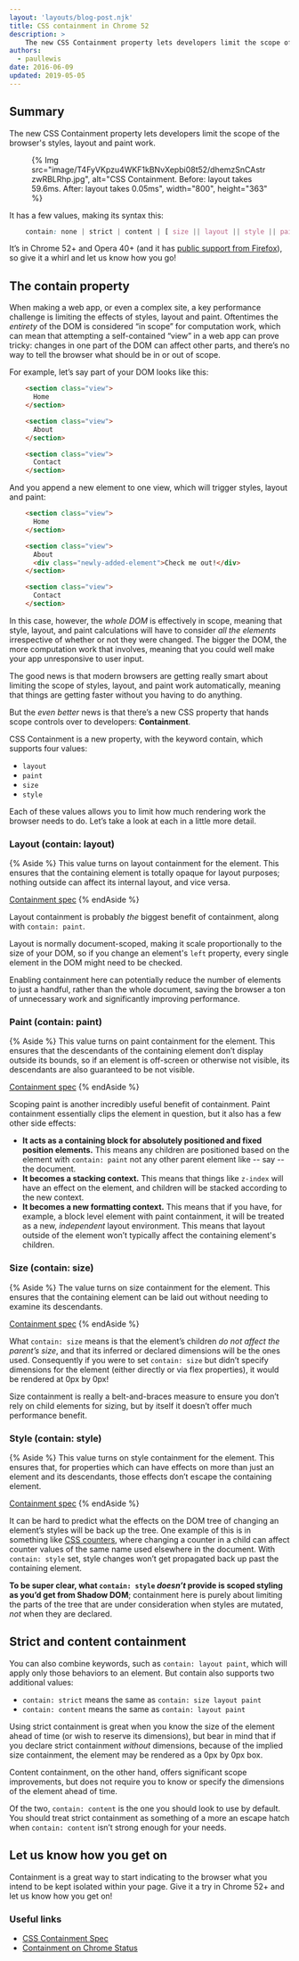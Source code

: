 ```yaml
---
layout: 'layouts/blog-post.njk'
title: CSS containment in Chrome 52
description: >
    The new CSS Containment property lets developers limit the scope of the browser’s styles, layout and paint work.
authors:
  - paullewis
date: 2016-06-09
updated: 2019-05-05
---
```


## Summary
The new CSS Containment property lets developers limit the scope of the browser's styles, layout and paint work.

<figure>
{% Img src="image/T4FyVKpzu4WKF1kBNvXepbi08t52/dhemzSnCAstrzwRBLRhp.jpg", alt="CSS Containment. Before: layout takes 59.6ms. After: layout takes 0.05ms", width="800", height="363" %}
</figure>

It has a few values, making its syntax this:

```css
    contain: none | strict | content | [ size || layout || style || paint ]
```

It’s in Chrome 52+ and Opera 40+ (and it has [public support from Firefox](https://www.chromestatus.com/features/6522186978295808)), so give it a whirl and let us know how you go!

## The contain property

When making a web app, or even a complex site, a key performance challenge is limiting the effects of styles, layout and paint. Oftentimes the _entirety_ of the DOM is considered “in scope” for computation work, which can mean that attempting a self-contained “view” in a web app can prove tricky: changes in one part of the DOM can affect other parts, and there’s no way to tell the browser what should be in or out of scope.

For example, let’s say part of your DOM looks like this:

```html
    <section class="view">
      Home
    </section>

    <section class="view">
      About
    </section>

    <section class="view">
      Contact
    </section>
```

And you append a new element to one view, which will trigger styles, layout and paint:

```html
    <section class="view">
      Home
    </section>

    <section class="view">
      About
      <div class="newly-added-element">Check me out!</div>
    </section>

    <section class="view">
      Contact
    </section>
```

In this case, however, the _whole DOM_ is effectively in scope, meaning that style, layout, and paint calculations will have to consider _all the elements_ irrespective of whether or not they were changed. The bigger the DOM, the more computation work that involves, meaning that you could well make your app unresponsive to user input.

The good news is that modern browsers are getting really smart about limiting the scope of styles, layout, and paint work automatically, meaning that things are getting faster without you having to do anything.

But the _even better_ news is that there’s a new CSS property that hands scope controls over to developers: **Containment**.

CSS Containment is a new property, with the keyword contain, which supports four values:

* `layout`
* `paint`
* `size`
* `style`

Each of these values allows you to limit how much rendering work the browser needs to do. Let’s take a look at each in a little more detail.

### Layout (contain: layout)

{% Aside %}
This value turns on layout containment for the element. This ensures that the containing element is totally opaque for layout purposes; nothing outside can affect its internal layout, and vice versa.

[Containment spec](https://drafts.csswg.org/css-contain/#valdef-contain-layout)
{% endAside %}

Layout containment is probably _the_ biggest benefit of containment, along with `contain: paint`.

Layout is normally document-scoped, making it scale proportionally to the size of your DOM, so if you change an element's `left` property, every single element in the DOM might need to be checked.

Enabling containment here can potentially reduce the number of elements to just a handful, rather than the whole document, saving the browser a ton of unnecessary work and significantly improving performance.

### Paint (contain: paint)

{% Aside %}
This value turns on paint containment for the element. This ensures that the descendants of the containing element don’t display outside its bounds, so if an element is off-screen or otherwise not visible, its descendants are also guaranteed to be not visible.

[Containment spec](https://drafts.csswg.org/css-containment/#valdef-contain-paint)
{% endAside %}

Scoping paint is another incredibly useful benefit of containment. Paint containment essentially clips the element in question, but it also has a few other side effects:

* **It acts as a containing block for absolutely positioned and fixed position elements.** This means any children are positioned based on the element with `contain: paint` not any other parent element like -- say -- the document.
* **It becomes a stacking context.** This means that things like `z-index` will have an effect on the element, and children will be stacked according to the new context.
* **It becomes a new formatting context.** This means that if you have, for example, a block level element with paint containment, it will be treated as a new, _independent_ layout environment. This means that layout outside of the element won’t typically affect the containing element's children.

### Size (contain: size)

{% Aside %}
The value turns on size containment for the element. This ensures that the containing element can be laid out without needing to examine its descendants.

[Containment spec](https://drafts.csswg.org/css-contain/#valdef-contain-size)
{% endAside %}


What `contain: size` means is that the element’s children _do not affect the parent’s size_, and that its inferred or declared dimensions will be the ones used. Consequently if you were to set `contain: size` but didn’t specify dimensions for the element (either directly or via flex properties), it would be rendered at 0px by 0px!

Size containment is really a belt-and-braces measure to ensure you don’t rely on child elements for sizing, but by itself it doesn’t offer much performance benefit.

### Style (contain: style)

{% Aside %}
This value turns on style containment for the element. This ensures that, for properties which can have effects on more than just an element and its descendants, those effects don’t escape the containing element.

[Containment spec](https://drafts.csswg.org/css-contain/#valdef-contain-style)
{% endAside %}


It can be hard to predict what the effects on the DOM tree of changing an element’s styles will be back up the tree. One example of this is in something like [CSS counters](https://developer.mozilla.org/docs/Web/CSS/CSS_Lists_and_Counters/Using_CSS_counters), where changing a counter in a child can affect counter values of the same name used elsewhere in the document. With `contain: style` set, style changes won’t get propagated back up past the containing element.

**To be super clear, what `contain: style` _doesn’t_ provide is scoped styling as you’d get from Shadow DOM**; containment here is purely about limiting the parts of the tree that are under consideration when styles are mutated, _not_ when they are declared.

## Strict and content containment

You can also combine keywords, such as `contain: layout paint`, which will apply only those behaviors to an element. But contain also supports two additional values:

* `contain: strict` means the same as `contain: size layout paint`
* `contain: content` means the same as `contain: layout paint`

Using strict containment is great when you know the size of the element ahead of time (or wish to reserve its dimensions), but bear in mind that if you declare strict containment _without_ dimensions, because of the implied size containment, the element may be rendered as a 0px by 0px box.

Content containment, on the other hand, offers significant scope improvements, but does not require you to know or specify the dimensions of the element ahead of time.

Of the two, `contain: content` is the one you should look to use by default. You should treat strict containment as something of a more an escape hatch when `contain: content` isn’t strong enough for your needs.

## Let us know how you get on

Containment is a great way to start indicating to the browser what you intend to be kept isolated within your page. Give it a try in Chrome 52+ and let us know how you get on!

### Useful links

* [CSS Containment Spec](https://drafts.csswg.org/css-contain/)
* [Containment on Chrome Status](https://www.chromestatus.com/features/6522186978295808)


